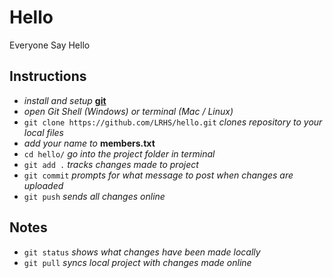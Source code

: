 # Hello
Everyone Say Hello

##
## Instructions
* *install and setup* [**git**](https://help.github.com/articles/set-up-git/)
* *open Git Shell (Windows) or terminal (Mac / Linux)*
* `git clone https://github.com/LRHS/hello.git` *clones repository to your local files*
* *add your name to* **members.txt**
* `cd hello/` *go into the project folder in terminal*
* `git add .` *tracks changes made to project*
* `git commit` *prompts for what message to post when changes are uploaded*
* `git push` *sends all changes online*

## Notes
* `git status` *shows what changes have been made locally*
* `git pull` *syncs local project with changes made online*
